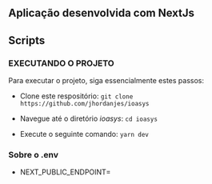 ## Aplicação desenvolvida com NextJs

## Scripts

### EXECUTANDO O PROJETO

Para executar o projeto, siga essencialmente estes passos:

- Clone este respositório:
  `git clone https://github.com/jhordanjes/ioasys`

- Navegue até o diretório _ioasys_:
  `cd ioasys`

- Execute o seguinte comando:
  `yarn dev`

### Sobre o .env

- NEXT_PUBLIC_ENDPOINT=
